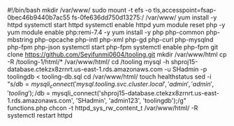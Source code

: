 #!/bin/bash
mkdir /var/www/
sudo mount -t efs -o tls,accesspoint=fsap-0bec46b9440b7ac55 fs-0fe636dd750d13275:/ /var/www/
yum install -y httpd 
systemctl start httpd
systemctl enable httpd
yum module reset php -y
yum module enable php:remi-7.4 -y
yum install -y php php-common php-mbstring php-opcache php-intl php-xml php-gd php-curl php-mysqlnd php-fpm php-json
systemctl start php-fpm
systemctl enable php-fpm
git clone https://github.com/Seyifunmi0604/tooling.git
mkdir /var/www/html
cp -R /tooling-1/html/*  /var/www/html/
cd /tooling
mysql -h shproj15-database.ctekzx8zrnrt.us-east-1.rds.amazonaws.com -u SHadmin -p toolingdb < tooling-db.sql
cd /var/www/html/
touch healthstatus
sed -i "s/$db = mysqli_connect('mysql.tooling.svc.cluster.local', 'admin', 'admin', 'tooling');/$db = mysqli_connect('shproj15-database.ctekzx8zrnrt.us-east-1.rds.amazonaws.com', 'SHadmin', 'admin123', 'toolingdb');/g" functions.php
chcon -t httpd_sys_rw_content_t /var/www/html/ -R
systemctl restart httpd







